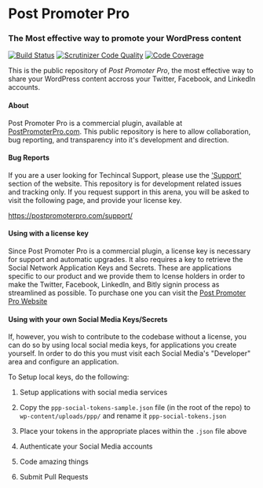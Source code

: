 # Post Promoter Pro
### The Most effective way to promote your WordPress content

[![Build Status](https://travis-ci.org/cklosowski/post-promoter-pro.svg?branch=issue%2F71)](https://travis-ci.org/cklosowski/post-promoter-pro) [![Scrutinizer Code Quality](https://scrutinizer-ci.com/g/cklosowski/post-promoter-pro/badges/quality-score.png?b=master)](https://scrutinizer-ci.com/g/cklosowski/post-promoter-pro/?branch=master) [![Code Coverage](https://scrutinizer-ci.com/g/cklosowski/post-promoter-pro/badges/coverage.png?b=master)](https://scrutinizer-ci.com/g/cklosowski/post-promoter-pro/?branch=master)

This is the public repository of _Post Promoter Pro_, the most effective way to share your WordPress content accross your Twitter, Facebook, and LinkedIn accounts.

#### About
Post Promoter Pro is a commercial plugin, available at [PostPromoterPro.com](https://postpromoterpro.com/pricing/?discount=GITHUBREPO&utm_campaign=GitHub&utm_source=readme&utm_medium=github). This public repository is here to allow collaboration, bug reporting, and transparency into it's development and direction.

#### Bug Reports
If you are a user looking for Techincal Support, please use the ['Support'](https://postpromoterpro.com/support/) section of the website. This repository is for development related issues and tracking only. If you request support in this arena, you will be asked to visit the following page, and provide your license key.

https://postpromoterpro.com/support/

#### Using with a license key
Since Post Promoter Pro is a commercial plugin, a license key is necessary for support and automatic upgrades. It also requires a key to retrieve the Social Network Application Keys and Secrets. These are applications specific to our product and we provide them to lcense holders in order to make the Twitter, Facebook, LinkedIn, and Bitly signin process as streamlined as possible. To purchase one you can visit the [Post Promoter Pro Website](https://postpromoterpro.com/pricing/?discount=GITHUBREPO&utm_campaign=GitHub&utm_source=readme&utm_medium=github)

#### Using with your own Social Media Keys/Secrets
If, however, you wish to contribute to the codebase without a license, you can do so by using local social media keys, for applications you create yourself. In order to do this you must visit each Social Media's "Developer" area and configure an application.

To Setup local keys, do the following:

1. Setup applications with social media services

2. Copy the `ppp-social-tokens-sample.json` file (in the root of the repo) to `wp-content/uploads/ppp/` and rename it `ppp-social-tokens.json`

3. Place your tokens in the appropriate places within the `.json` file above

4. Authenticate your Social Media accounts

5. Code amazing things

6. Submit Pull Requests
